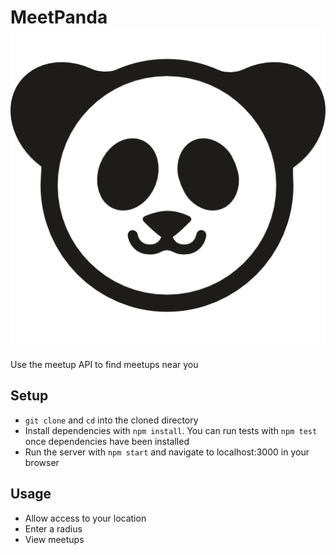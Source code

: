 # MeetPanda ![MeetPanda](public/images/panda-white.png "Meet Panda Logo")
Use the meetup API to find meetups near you

## Setup
+ `git clone` and `cd` into the cloned directory
+ Install dependencies with `npm install`. You can run tests with `npm test` once dependencies have been installed
+ Run the server with `npm start` and navigate to localhost:3000 in your browser

## Usage
+ Allow access to your location
+ Enter a radius
+ View meetups